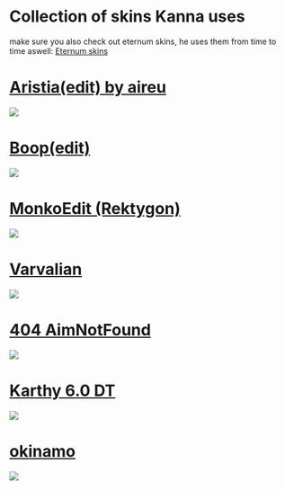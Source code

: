 # Collection of skins Kanna uses
make sure you also check out eternum skins, he uses them from time to time aswell: [Eternum skins](https://gist.github.com/Redo7/e54fcf189c1c1aa2c8c7ee5341711312)

# [Aristia(edit) by aireu](https://iwa.s-ul.eu/pcJjl0jc) 
![](https://osu.ppy.sh/ss/16368353/3702)

# [Boop(edit)](https://cdn.discordapp.com/attachments/739914857381626040/821103723266703360/test.osk)
![](https://osu.ppy.sh/ss/16368444/4734)

# [MonkoEdit (Rektygon)](https://skins.osuck.net/index.php?newsid=2011)
![](https://osu.ppy.sh/ss/16368451/3ce7)

# [Varvalian](https://docs.google.com/spreadsheets/d/1fU2nXqjcPYrF-kY_SqaQIbuUqeWqkSnhRfpRJdaPhEM/edit#gid=0)
![](https://osu.ppy.sh/ss/16368461/a2f1)

# [404 AimNotFound](https://mega.nz/folder/dIc0waiQ#miYqUARVD2o7RobI9VXJKg)
![](https://cdn.discordapp.com/attachments/619877453292240929/823598076655566888/screenshot271.jpg)

# [Karthy 6.0 DT](https://mega.nz/#!NMsgTa7Z!Y9BMVOeTmr6pEHLxVnvcrafM3snENw0mcZDC5dY_2-4)
![](https://osu.ppy.sh/ss/16368478/7e2a)

# [okinamo](https://mega.nz/#!hvp1DSyI!BsXz4MNVvbw9hN9hfKMAAct1N2fbl7dvkGVJ2y9NU6w)
![](https://osu.ppy.sh/ss/16368501/20b8)
